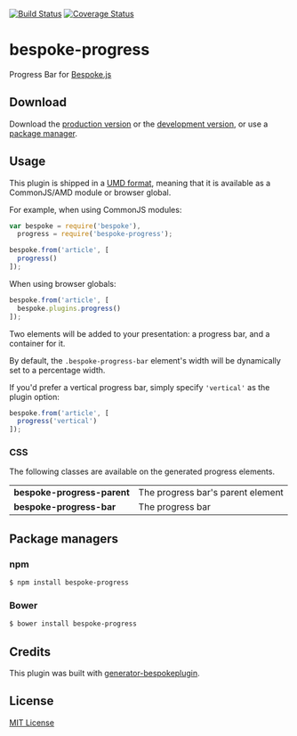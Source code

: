 [![Build Status](https://secure.travis-ci.org/markdalgleish/bespoke-progress.png?branch=master)](https://travis-ci.org/markdalgleish/bespoke-progress) [![Coverage Status](https://coveralls.io/repos/markdalgleish/bespoke-progress/badge.png)](https://coveralls.io/r/markdalgleish/bespoke-progress)

# bespoke-progress

Progress Bar for [Bespoke.js](http://markdalgleish.com/projects/bespoke.js)

## Download

Download the [production version][min] or the [development version][max], or use a [package manager](#package-managers).

[min]: https://raw.github.com/markdalgleish/bespoke-progress/master/dist/bespoke-progress.min.js
[max]: https://raw.github.com/markdalgleish/bespoke-progress/master/dist/bespoke-progress.js

## Usage

This plugin is shipped in a [UMD format](https://github.com/umdjs/umd), meaning that it is available as a CommonJS/AMD module or browser global.

For example, when using CommonJS modules:

```js
var bespoke = require('bespoke'),
  progress = require('bespoke-progress');

bespoke.from('article', [
  progress()
]);
```

When using browser globals:

```js
bespoke.from('article', [
  bespoke.plugins.progress()
]);
```

Two elements will be added to your presentation: a progress bar, and a container for it.

By default, the `.bespoke-progress-bar` element's width will be dynamically set to a percentage width.

If you'd prefer a vertical progress bar, simply specify `'vertical'` as the plugin option:

```js
bespoke.from('article', [
  progress('vertical')
]);
```

### CSS

The following classes are available on the generated progress elements.

<table>
   <tr>
    <td><b>bespoke-progress-parent</b></td>
    <td>The progress bar's parent element</td>
   </tr>
   <tr>
    <td><b>bespoke-progress-bar</b></td>
    <td>The progress bar</td>
   </tr>
</table>

## Package managers

### npm

```bash
$ npm install bespoke-progress
```

### Bower

```bash
$ bower install bespoke-progress
```

## Credits

This plugin was built with [generator-bespokeplugin](https://github.com/markdalgleish/generator-bespokeplugin).

## License

[MIT License](http://en.wikipedia.org/wiki/MIT_License)
